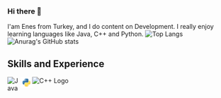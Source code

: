 ### Hi there 👋

I'am Enes from Turkey, and I do content on Development. I really enjoy learning languages like Java, C++ and Python.
![Top Langs](https://github-readme-stats.vercel.app/api/top-langs/?username=Reines5&theme=tokyonight)
![Anurag's GitHub stats](https://github-readme-stats.vercel.app/api?username=Reines5&theme=dark&show_icons=true)

## Skills and Experience

<img align="left" alt="Java" width="30px" src="https://cdn-icons-png.flaticon.com/512/143/143687.png" />
<img align="left" alt="Python" width="26px" src="https://raw.githubusercontent.com/github/explore/cebd63002168a05a6a642f309227eefeccd92950/topics/python/python.png" />
<img align="left "src="https://raw.githubusercontent.com/isocpp/logos/master/cpp_logo.png" alt="C++ Logo" width="26" />

